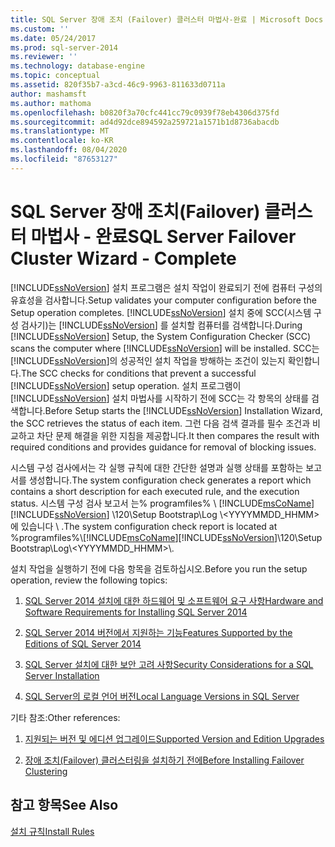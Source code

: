 ```yaml
---
title: SQL Server 장애 조치 (Failover) 클러스터 마법사-완료 | Microsoft Docs
ms.custom: ''
ms.date: 05/24/2017
ms.prod: sql-server-2014
ms.reviewer: ''
ms.technology: database-engine
ms.topic: conceptual
ms.assetid: 820f35b7-a3cd-46c9-9963-811633d0711a
author: mashamsft
ms.author: mathoma
ms.openlocfilehash: b0820f3a70cfc441cc79c0939f78eb4306d375fd
ms.sourcegitcommit: ad4d92dce894592a259721a1571b1d8736abacdb
ms.translationtype: MT
ms.contentlocale: ko-KR
ms.lasthandoff: 08/04/2020
ms.locfileid: "87653127"
---
```

# <a name="sql-server-failover-cluster-wizard---complete"></a><span data-ttu-id="9a8cd-102">SQL Server 장애 조치(Failover) 클러스터 마법사 - 완료</span><span class="sxs-lookup"><span data-stu-id="9a8cd-102">SQL Server Failover Cluster Wizard - Complete</span></span>
  [!INCLUDE[ssNoVersion](../../includes/ssnoversion-md.md)] <span data-ttu-id="9a8cd-103">설치 프로그램은 설치 작업이 완료되기 전에 컴퓨터 구성의 유효성을 검사합니다.</span><span class="sxs-lookup"><span data-stu-id="9a8cd-103">Setup validates your computer configuration before the Setup operation completes.</span></span> <span data-ttu-id="9a8cd-104">[!INCLUDE[ssNoVersion](../../includes/ssnoversion-md.md)] 설치 중에 SCC(시스템 구성 검사기)는 [!INCLUDE[ssNoVersion](../../includes/ssnoversion-md.md)] 를 설치할 컴퓨터를 검색합니다.</span><span class="sxs-lookup"><span data-stu-id="9a8cd-104">During [!INCLUDE[ssNoVersion](../../includes/ssnoversion-md.md)] Setup, the System Configuration Checker (SCC) scans the computer where [!INCLUDE[ssNoVersion](../../includes/ssnoversion-md.md)] will be installed.</span></span> <span data-ttu-id="9a8cd-105">SCC는 [!INCLUDE[ssNoVersion](../../includes/ssnoversion-md.md)]의 성공적인 설치 작업을 방해하는 조건이 있는지 확인합니다.</span><span class="sxs-lookup"><span data-stu-id="9a8cd-105">The SCC checks for conditions that prevent a successful [!INCLUDE[ssNoVersion](../../includes/ssnoversion-md.md)] setup operation.</span></span> <span data-ttu-id="9a8cd-106">설치 프로그램이 [!INCLUDE[ssNoVersion](../../includes/ssnoversion-md.md)] 설치 마법사를 시작하기 전에 SCC는 각 항목의 상태를 검색합니다.</span><span class="sxs-lookup"><span data-stu-id="9a8cd-106">Before Setup starts the [!INCLUDE[ssNoVersion](../../includes/ssnoversion-md.md)] Installation Wizard, the SCC retrieves the status of each item.</span></span> <span data-ttu-id="9a8cd-107">그런 다음 검색 결과를 필수 조건과 비교하고 차단 문제 해결을 위한 지침을 제공합니다.</span><span class="sxs-lookup"><span data-stu-id="9a8cd-107">It then compares the result with required conditions and provides guidance for removal of blocking issues.</span></span>  
  
 <span data-ttu-id="9a8cd-108">시스템 구성 검사에서는 각 실행 규칙에 대한 간단한 설명과 실행 상태를 포함하는 보고서를 생성합니다.</span><span class="sxs-lookup"><span data-stu-id="9a8cd-108">The system configuration check generates a report which contains a short description for each executed rule, and the execution status.</span></span> <span data-ttu-id="9a8cd-109">시스템 구성 검사 보고서 는% programfiles% \\ [!INCLUDE[msCoName](../../includes/msconame-md.md)] [!INCLUDE[ssNoVersion](../../includes/ssnoversion-md.md)] \120\Setup Bootstrap\Log \\<YYYYMMDD_HHMM>에 있습니다 \\ .</span><span class="sxs-lookup"><span data-stu-id="9a8cd-109">The system configuration check report is located at %programfiles%\\[!INCLUDE[msCoName](../../includes/msconame-md.md)][!INCLUDE[ssNoVersion](../../includes/ssnoversion-md.md)]\120\Setup Bootstrap\Log\\<YYYYMMDD_HHMM>\\.</span></span>  
  
 <span data-ttu-id="9a8cd-110">설치 작업을 실행하기 전에 다음 항목을 검토하십시오.</span><span class="sxs-lookup"><span data-stu-id="9a8cd-110">Before you run the setup operation, review the following topics:</span></span>  
  
1.  [<span data-ttu-id="9a8cd-111">SQL Server 2014 설치에 대한 하드웨어 및 소프트웨어 요구 사항</span><span class="sxs-lookup"><span data-stu-id="9a8cd-111">Hardware and Software Requirements for Installing SQL Server 2014</span></span>](hardware-and-software-requirements-for-installing-sql-server.md)  
  
2.  [<span data-ttu-id="9a8cd-112">SQL Server 2014 버전에서 지원하는 기능</span><span class="sxs-lookup"><span data-stu-id="9a8cd-112">Features Supported by the Editions of SQL Server 2014</span></span>](../../../2014/getting-started/features-supported-by-the-editions-of-sql-server-2014.md)  
  
3.  [<span data-ttu-id="9a8cd-113">SQL Server 설치에 대한 보안 고려 사항</span><span class="sxs-lookup"><span data-stu-id="9a8cd-113">Security Considerations for a SQL Server Installation</span></span>](../../../2014/sql-server/install/security-considerations-for-a-sql-server-installation.md)  
  
4.  [<span data-ttu-id="9a8cd-114">SQL Server의 로컬 언어 버전</span><span class="sxs-lookup"><span data-stu-id="9a8cd-114">Local Language Versions in SQL Server</span></span>](../../../2014/sql-server/install/local-language-versions-in-sql-server.md)  
  
 <span data-ttu-id="9a8cd-115">기타 참조:</span><span class="sxs-lookup"><span data-stu-id="9a8cd-115">Other references:</span></span>  
  
1.  [<span data-ttu-id="9a8cd-116">지원되는 버전 및 에디션 업그레이드</span><span class="sxs-lookup"><span data-stu-id="9a8cd-116">Supported Version and Edition Upgrades</span></span>](../../database-engine/install-windows/supported-version-and-edition-upgrades.md)  
  
2.  [<span data-ttu-id="9a8cd-117">장애 조치(Failover) 클러스터링을 설치하기 전에</span><span class="sxs-lookup"><span data-stu-id="9a8cd-117">Before Installing Failover Clustering</span></span>](../failover-clusters/install/before-installing-failover-clustering.md)  
  
## <a name="see-also"></a><span data-ttu-id="9a8cd-118">참고 항목</span><span class="sxs-lookup"><span data-stu-id="9a8cd-118">See Also</span></span>  
 [<span data-ttu-id="9a8cd-119">설치 규칙</span><span class="sxs-lookup"><span data-stu-id="9a8cd-119">Install Rules</span></span>](../../../2014/sql-server/install/install-rules.md)  
  
  

